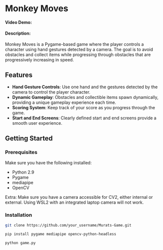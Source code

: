 # Monkey Moves
#### Video Demo:  <URL HERE>
#### Description:

Monkey Moves is a Pygame-based game where the player controls a character using hand gestures detected by a camera. The goal is to avoid obstacles and collect items while progressing through obstacles that are progressively increasing in speed. 

## Features

- **Hand Gesture Controls**: Use one hand and the gestures detected by the camera to control the player character.
- **Dynamic Gameplay**: Obstacles and collectible items spawn dynamically, providing a unique gameplay experience each time.
- **Scoring System**: Keep track of your score as you progress through the game.
- **Start and End Screens**: Clearly defined start and end screens provide a smooth user experience.

## Getting Started

### Prerequisites

Make sure you have the following installed:

- Python 2.9
- Pygame
- mediapipe
- OpenCV

Extra: Make sure you have a camera accessible for CV2, either internal or external. Using WSL2 with an integrated laptop camera will not work.

### Installation

   ```sh
   git clone https://github.com/your_username/Murats-Game.git

pip install pygame mediapipe opencv-python-headless

python game.py
